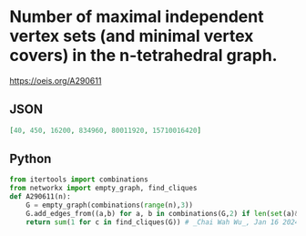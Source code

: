 # Number of maximal independent vertex sets \(and minimal vertex covers\) in the n\-tetrahedral graph\.
https://oeis.org/A290611
## JSON
```JSON
[40, 450, 16200, 834960, 80011920, 15710016420]
```
## Python
```Python
from itertools import combinations
from networkx import empty_graph, find_cliques
def A290611(n):
    G = empty_graph(combinations(range(n),3))
    G.add_edges_from((a,b) for a, b in combinations(G,2) if len(set(a)&set(b)) != 2)
    return sum(1 for c in find_cliques(G)) # _Chai Wah Wu_, Jan 16 2024
```
